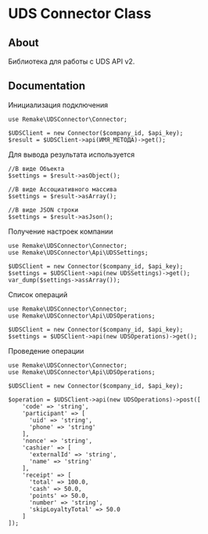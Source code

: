 # UDS Connector Class

## About

Библиотека для работы с UDS API v2.

## Documentation
Инициализация подключения

```
use Remake\UDSConnector\Connector;

$UDSClient = new Connector($company_id, $api_key);
$result = $UDSClient->api(ИМЯ_МЕТОДА)->get();
```

Для вывода результата используется
```
//В виде Объекта
$settings = $result->asObject();

//В виде Ассоциативного массива
$settings = $result->asArray();

//В виде JSON строки
$settings = $result->asJson();

```

Получение настроек компании
```
use Remake\UDSConnector\Connector;
use Remake\UDSConnector\Api\UDSSettings;

$UDSClient = new Connector($company_id, $api_key);
$settings = $UDSClient->api(new UDSSettings)->get();
var_dump($settings->assArray());
```

Список операций
```
use Remake\UDSConnector\Connector;
use Remake\UDSConnector\Api\UDSOperations;

$UDSClient = new Connector($company_id, $api_key);
$settings = $UDSClient->api(new UDSOperations)->get();
```

Проведение операции
```
use Remake\UDSConnector\Connector;
use Remake\UDSConnector\Api\UDSOperations;

$UDSClient = new Connector($company_id, $api_key);

$operation = $UDSClient->api(new UDSOperations)->post([
    'code' => 'string',
    'participant' => [
      'uid' => 'string',
      'phone' => 'string'
    ],
    'nonce' => 'string',
    'cashier' => [
      'externalId' => 'string',
      'name' => 'string'
    ],
    'receipt' => [
      'total' => 100.0,
      'cash' => 50.0,
      'points' => 50.0,
      'number' => 'string',
      'skipLoyaltyTotal' => 50.0
    ]
]);

```

